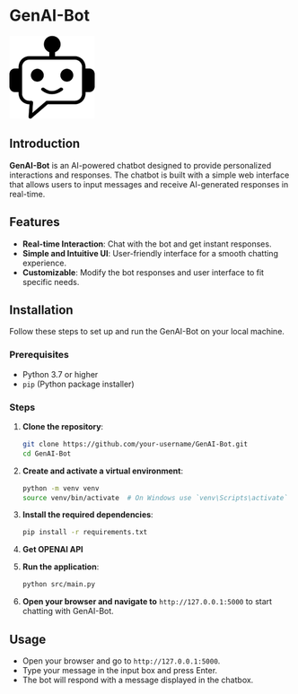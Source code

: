 # GenAI-Bot

![GenAI-Bot](static/chatbot1.png)

## Introduction

**GenAI-Bot** is an AI-powered chatbot designed to provide personalized interactions and responses. The chatbot is built with a simple web interface that allows users to input messages and receive AI-generated responses in real-time.

## Features

- **Real-time Interaction**: Chat with the bot and get instant responses.
- **Simple and Intuitive UI**: User-friendly interface for a smooth chatting experience.
- **Customizable**: Modify the bot responses and user interface to fit specific needs.

## Installation

Follow these steps to set up and run the GenAI-Bot on your local machine.

### Prerequisites

- Python 3.7 or higher
- `pip` (Python package installer)

### Steps

1. **Clone the repository**:
    ```bash
    git clone https://github.com/your-username/GenAI-Bot.git
    cd GenAI-Bot
    ```

2. **Create and activate a virtual environment**:
    ```bash
    python -m venv venv
    source venv/bin/activate  # On Windows use `venv\Scripts\activate`
    ```

3. **Install the required dependencies**:
    ```bash
    pip install -r requirements.txt
    ```

4. **Get OPENAI API**

5. **Run the application**:
    ```bash
    python src/main.py
    ```

5. **Open your browser and navigate to** `http://127.0.0.1:5000` to start chatting with GenAI-Bot.

## Usage

- Open your browser and go to `http://127.0.0.1:5000`.
- Type your message in the input box and press Enter.
- The bot will respond with a message displayed in the chatbox.
